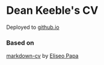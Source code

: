 # Dean Keeble's CV

Deployed to [github.io](https://keeble.github.io/cv/)



### Based on 
[markdown-cv](https://github.com/elipapa/markdown-cv) by [Eliseo Papa](http://github.com/elipapa)
